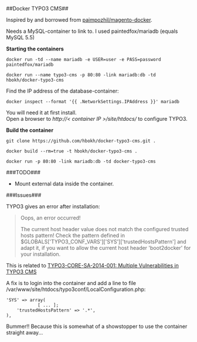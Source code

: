 ##Docker TYPO3 CMS##

Inspired by and borrowed from [paimpozhil/magento-docker](https://registry.hub.docker.com/u/paimpozhil/magento-docker/).

Needs a MySQL-container to link to.
I used paintedfox/mariadb (equals MySQL 5.5)

**Starting the containers**

```docker run -td --name mariadb -e USER=user -e PASS=password  paintedfox/mariadb```

```docker run --name typo3-cms -p 80:80 -link mariadb:db -td hbokh/docker-typo3-cms```

Find the IP address of the database-container:

```docker inspect --format '{{ .NetworkSettings.IPAddress }}' mariadb```

You will need it at first install.  
Open a browser to *http://< container IP >/site/htdocs/* to configure TYPO3.


**Build the container**

`git clone https://github.com/hbokh/docker-typo3-cms.git .`

`docker build --rm=true -t hbokh/docker-typo3-cms .`

`docker run -p 80:80 -link mariadb:db -td docker-typo3-cms`


###TODO###

- Mount external data inside the container.

###Issues###

TYPO3 gives an error after installation:


> Oops, an error occurred!
> 
> The current host header value does not match the configured trusted hosts pattern! Check the pattern defined in $GLOBALS['TYPO3_CONF_VARS']['SYS']['trustedHostsPattern'] and adapt it, if you want to allow the current host header 'boot2docker' for your installation.

This is related to [TYPO3-CORE-SA-2014-001: Multiple Vulnerabilities in TYPO3 CMS](http://typo3.org/teams/security/security-bulletins/typo3-core/typo3-core-sa-2014-001/)

A fix is to login into the container and add a line to file /var/www/site/htdocs/typo3conf/LocalConfiguration.php:

	'SYS' => array(
                [ ... ];
		'trustedHostsPattern' => '.*',
	),

Bummer!! Because this is somewhat of a showstopper to use the container straight away...
